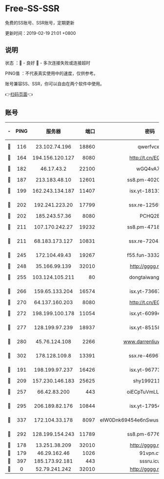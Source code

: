 # Free-SS-SSR

免费的SS账号、SSR账号，定期更新

更新时间：2019-02-19 21:01 +0800

## 说明

状态     ：🙂 - 良好 🙁 - 多次连接失败或连接超时

PING值   ：不代表真实使用中的速度，仅供参考。

账号兼容SS、SSR，你可以自由在两个软件中使用。

👉[扫码页面](https://liesauer.github.io/free-ss-ssr.github.io/)👈

## 账号

|-|PING|服务器|端口|密码|加密方式|区域|
|:----:|:----:|:-----:|-----:|:----:|:----:|:----:|
|🙂|116|23.102.74.196|18860|qwerfvcxz|aes-256-gcm|JP|
|🙂|164|194.156.120.127|8080|http://t.cn/EGJIyrl|rc4-md5|RU|
|🙂|182|46.17.43.2|22100|wGQ4vA7D|aes-256-gcm|RU|
|🙂|187|213.183.48.10|12601|ss8.pm-40202630|rc4-md5|RU|
|🙂|199|162.243.134.187|11407|isx.yt-18131669|aes-256-cfb|US|
|🙂|202|192.241.223.20|17799|ssx.re-12569451|aes-256-cfb|US|
|🙂|202|185.243.57.36|8080|PCHQ2E|rc4-md5|US|
|🙂|211|107.170.242.27|19232|ss8.pm-47184551|aes-256-cfb|US|
|🙂|211|68.183.173.127|10831|ssx.re-72043236|aes-256-cfb|US|
|🙂|245|172.104.49.43|19267|f55.fun-33324216|aes-256-cfb|SG|
|🙂|248|35.166.99.139|32010|http://gggg.rocks|chacha20|US|
|🙂|255|103.124.105.211|80|dongtaiwang.com|aes-256-cfb|US|
|🙂|266|159.65.133.204|16574|isx.yt-73667348|aes-256-cfb|SG|
|🙂|270|64.137.160.203|8080|http://t.cn/EGJIyrl|rc4-md5|CA|
|🙂|272|198.199.100.178|11054|isx.yt-60994536|aes-256-cfb|US|
|🙂|277|128.199.97.239|18937|isx.yt-85158799|aes-256-cfb|SG|
|🙂|280|45.76.124.108|2266|www.darrenliuwei.com|aes-256-cfb|AU|
|🙂|302|178.128.109.8|13391|ssx.re-46967706|aes-256-cfb|SG|
|🙂|191|198.199.97.237|16426|isx.yt-96773111|aes-256-cfb|US|
|🙂|209|157.230.146.183|25625|shy19921124|rc4-md5|US|
|🙂|257|66.42.83.200|443|oiECpTuVmLLxk4Ts|aes-256-cfb|US|
|🙂|295|206.189.82.176|10844|isx.yt-17954032|aes-256-cfb|SG|
|🙂|337|172.104.33.178|8097|eIW0Dnk69454e6nSwuspv9DmS201tQ0D|aes-256-cfb|SG|
|🙂|292|128.199.154.243|11789|ss8.pm-67760833|aes-256-cfb|SG|
|🙁|178|13.251.38.209|32010|http://gggg.rocks|chacha20|SG|
|🙁|179|46.29.162.46|1026|91vpn.cf|rc4-md5|RU|
|🙁|397|185.173.92.181|443|sssru.icu|rc4-md5|RU|
|🙁|0|52.79.241.242|32010|http://gggg.rocks|chacha20|KR|
